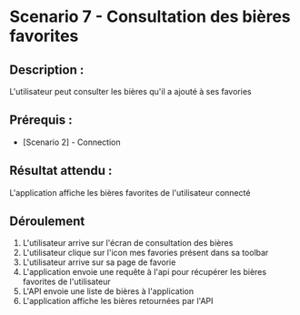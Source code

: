 # Scenario 7 - Consultation des bières favorites

##  Description  : 
L'utilisateur peut consulter les bières qu'il a ajouté à ses favories

## Prérequis :

* [Scenario 2] - Connection

## Résultat attendu :

L'application affiche les bières favorites de l'utilisateur connecté

## Déroulement

1. L'utilisateur arrive sur l'écran de consultation des bières
2. L'utilisateur clique sur l'icon mes favories présent dans sa toolbar
3. L'utilisateur arrive sur sa page de favorie
4. L'application envoie une requête à l'api pour récupérer les bières favorites de l'utilisateur
5. L'API envoie une liste de bières à l'application
6. L'application affiche les bières retournées par l'API